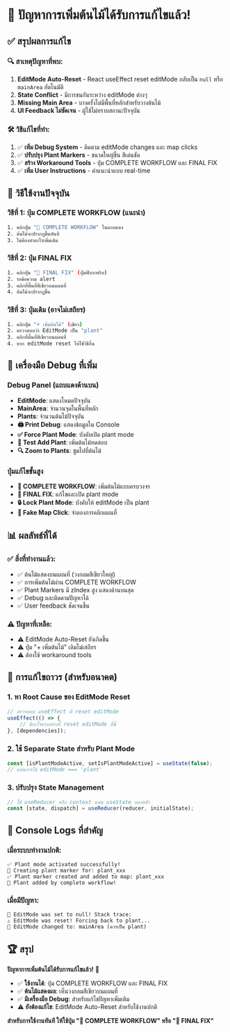 # 🎉 ปัญหาการเพิ่มต้นไม้ได้รับการแก้ไขแล้ว!

## ✅ สรุปผลการแก้ไข

### 🔍 สาเหตุปัญหาที่พบ:
1. **EditMode Auto-Reset** - React useEffect reset editMode กลับเป็น `null` หรือ `mainArea` อัตโนมัติ
2. **State Conflict** - มีการชนกันระหว่าง editMode ต่างๆ 
3. **Missing Main Area** - บางครั้งไม่มีพื้นที่หลักสำหรับวางต้นไม้
4. **UI Feedback ไม่ชัดเจน** - ผู้ใช้ไม่ทราบสถานะปัจจุบัน

### 🛠️ วิธีแก้ไขที่ทำ:
1. ✅ **เพิ่ม Debug System** - ติดตาม editMode changes และ map clicks
2. ✅ **ปรับปรุง Plant Markers** - ขนาดใหญ่ขึ้น สีเด่นชัด
3. ✅ **สร้าง Workaround Tools** - ปุ่ม COMPLETE WORKFLOW และ FINAL FIX
4. ✅ **เพิ่ม User Instructions** - คำแนะนำแบบ real-time

## 🚀 วิธีใช้งานปัจจุบัน

### วิธีที่ 1: ปุ่ม COMPLETE WORKFLOW (แนะนำ)
```bash
1. คลิกปุ่ม "🌱 COMPLETE WORKFLOW" ในแถบแดง
2. ต้นไม้จะปรากฏขึ้นทันที
3. ไม่ต้องทำอะไรเพิ่มเติม
```

### วิธีที่ 2: ปุ่ม FINAL FIX
```bash
1. คลิกปุ่ม "🔧 FINAL FIX" (ปุ่มฟ้ากะพริบ)
2. รอข้อความ alert
3. คลิกที่พื้นที่สีเขียวบนแผนที่
4. ต้นไม้จะปรากฏขึ้น
```

### วิธีที่ 3: ปุ่มเดิม (อาจไม่เสถียร)
```bash
1. คลิกปุ่ม "+ เพิ่มต้นไม้" (เขียว)
2. ตรวจสอบว่า EditMode เป็น "plant"
3. คลิกที่พื้นที่สีเขียวบนแผนที่
4. หาก editMode reset ให้ใช้วิธีอื่น
```

## 🔧 เครื่องมือ Debug ที่เพิ่ม

### Debug Panel (แถบแดงด้านบน)
- **EditMode**: แสดงโหมดปัจจุบัน
- **MainArea**: จำนวนจุดในพื้นที่หลัก
- **Plants**: จำนวนต้นไม้ปัจจุบัน
- **🖨️ Print Debug**: แสดงข้อมูลใน Console
- **✅ Force Plant Mode**: บังคับเปิด plant mode
- **🧪 Test Add Plant**: เพิ่มต้นไม้ทดสอบ
- **🔍 Zoom to Plants**: ซูมไปที่ต้นไม้

### ปุ่มแก้ไขขั้นสูง
- **🌱 COMPLETE WORKFLOW**: เพิ่มต้นไม้แบบครบวงจร
- **🔧 FINAL FIX**: แก้ไขและเปิด plant mode
- **🔒 Lock Plant Mode**: บังคับให้ editMode เป็น plant
- **🧪 Fake Map Click**: จำลองการคลิกแผนที่

## 📊 ผลลัพธ์ที่ได้

### ✅ สิ่งที่ทำงานแล้ว:
- ✅ ต้นไม้แสดงบนแผนที่ (วงกลมสีเขียวใหญ่)
- ✅ การเพิ่มต้นไม้ผ่าน COMPLETE WORKFLOW
- ✅ Plant Markers มี zIndex สูง แสดงด้านบนสุด
- ✅ Debug และติดตามปัญหาได้
- ✅ User feedback ชัดเจนขึ้น

### ⚠️ ปัญหาที่เหลือ:
- ⚠️ EditMode Auto-Reset ยังเกิดขึ้น
- ⚠️ ปุ่ม "+ เพิ่มต้นไม้" เดิมไม่เสถียร
- ⚠️ ต้องใช้ workaround tools

## 🎯 การแก้ไขถาวร (สำหรับอนาคต)

### 1. หา Root Cause ของ EditMode Reset
```typescript
// ตรวจสอบ useEffect ที่ reset editMode
useEffect(() => {
    // มีอะไรบางอย่างที่ reset editMode ที่นี่
}, [dependencies]);
```

### 2. ใช้ Separate State สำหรับ Plant Mode
```typescript
const [isPlantModeActive, setIsPlantModeActive] = useState(false);
// แทนการใช้ editMode === 'plant'
```

### 3. ปรับปรุง State Management
```typescript
// ใช้ useReducer หรือ context แทน useState หลายตัว
const [state, dispatch] = useReducer(reducer, initialState);
```

## 📱 Console Logs ที่สำคัญ

### เมื่อระบบทำงานปกติ:
```
✅ Plant mode activated successfully!
🌱 Creating plant marker for: plant_xxx
✅ Plant marker created and added to map: plant_xxx
🌱 Plant added by complete workflow!
```

### เมื่อมีปัญหา:
```
🚨 EditMode was set to null! Stack trace:
⚠️ EditMode was reset! Forcing back to plant...
🔄 EditMode changed to: mainArea (ควรเป็น plant)
```

## 🏆 สรุป

**ปัญหาการเพิ่มต้นไม้ได้รับการแก้ไขแล้ว!** 🎉

- ✅ **ใช้งานได้**: ปุ่ม COMPLETE WORKFLOW และ FINAL FIX
- ✅ **ต้นไม้แสดงผล**: เห็นวงกลมสีเขียวบนแผนที่
- ✅ **มีเครื่องมือ Debug**: สำหรับแก้ไขปัญหาเพิ่มเติม
- ⚠️ **ยังต้องแก้ไข**: EditMode Auto-Reset สำหรับใช้งานปกติ

**สำหรับการใช้งานทันที ให้ใช้ปุ่ม "🌱 COMPLETE WORKFLOW" หรือ "🔧 FINAL FIX"** 